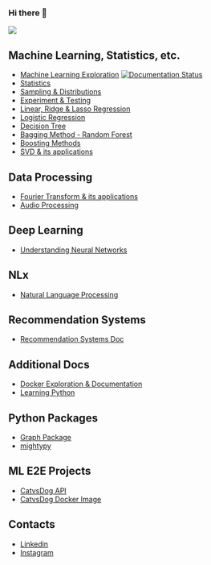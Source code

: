 ### Hi there 👋

![](https://komarev.com/ghpvc/?username=nishantbaheti)

## Machine Learning, Statistics, etc.
- [Machine Learning Exploration](https://machinelearningexploration.readthedocs.io) [![Documentation Status](https://readthedocs.org/projects/machinelearningexploration/badge/?version=latest)](https://machinelearningexploration.readthedocs.io/en/latest/?badge=latest)
- [Statistics](https://machinelearningexploration.readthedocs.io/en/latest/PracticalStatistics/Statistics.html)
- [Sampling & Distributions](https://machinelearningexploration.readthedocs.io/en/latest/PracticalStatistics/Distributions.html)
- [Experiment & Testing](https://machinelearningexploration.readthedocs.io/en/latest/PracticalStatistics/Hypothesis.html#Experiments-&-Testing)
- [Linear, Ridge & Lasso Regression](https://machinelearningexploration.readthedocs.io/en/latest/LinearRegression/Explore.html)
- [Logistic Regression](https://machinelearningexploration.readthedocs.io/en/latest/LogisticRegression/Explore.html)
- [Decision Tree](https://machinelearningexploration.readthedocs.io/en/latest/TreeBasedModels/ExploreDecisionTree.html)
- [Bagging Method - Random Forest](https://machinelearningexploration.readthedocs.io/en/latest/EnsembleMethods/ExploreRandomForest.html)
- [Boosting Methods](https://machinelearningexploration.readthedocs.io/en/latest/EnsembleMethods/ExploreBoosting.html)
- [SVD & its applications](https://machinelearningexploration.readthedocs.io/en/latest/MathExploration/SingularValueDecomposition.html)

## Data Processing
- [Fourier Transform & its applications](https://machinelearningexploration.readthedocs.io/en/latest/MathExploration/Fourier.html)
- [Audio Processing](https://machinelearningexploration.readthedocs.io/en/latest/MathExploration/AudioProcessing.html)

## Deep Learning
- [Understanding Neural Networks](https://understandnn.readthedocs.io/)

## NLx
- [Natural Language Processing](https://nlpblog.readthedocs.io/en/latest/)

## Recommendation Systems
- [Recommendation Systems Doc](https://recommendation-systems.readthedocs.io/)

## Additional Docs
- [Docker Exploration & Documentation](https://nishantbaheti.github.io/Docker-Exploration/)
- [Learning Python](https://learningpython.readthedocs.io/)

## Python Packages
- [Graph Package](https://graphpkg.readthedocs.io/)
- [mightypy](https://mightypy.readthedocs.io/)

## ML E2E Projects
- [CatvsDog API](https://github.com/NishantBaheti/CatVsDogModelApi)
- [CatvsDog Docker Image](https://hub.docker.com/r/nishantbaheti/catvsdog-ml-model-api)

## Contacts
- [Linkedin](https://www.linkedin.com/in/nishantbaheti/)
- [Instagram](https://www.instagram.com/_cranky_panda_/)

<!--
**NishantBaheti/nishantbaheti** is a ✨ _special_ ✨ repository because its `README.md` (this file) appears on your GitHub profile.

Here are some ideas to get you started:

- 🔭 I’m currently working on ...
- 🌱 I’m currently learning ...
- 👯 I’m looking to collaborate on ...
- 🤔 I’m looking for help with ...
- 💬 Ask me about ...
- 📫 How to reach me: ...
- 😄 Pronouns: ...
- ⚡ Fun fact: ...
-->
